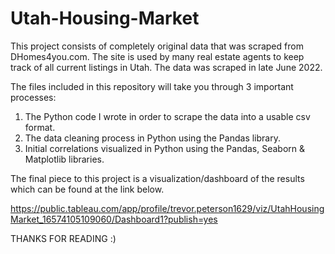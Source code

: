 # Utah-Housing-Market

This project consists of completely original data that was scraped from DHomes4you.com. The site is used by many real estate agents to keep track of all current listings
in Utah. The data was scraped in late June 2022.

The files included in this repository will take you through 3 important processes: 
1) The Python code I wrote in order to scrape the data into a usable csv format.
2) The data cleaning process in Python using the Pandas library.
3) Initial correlations visualized in Python using the Pandas, Seaborn & Matplotlib libraries.

The final piece to this project is a visualization/dashboard of the results which can be found at the link below. 

https://public.tableau.com/app/profile/trevor.peterson1629/viz/UtahHousingMarket_16574105109060/Dashboard1?publish=yes

THANKS FOR READING :)

